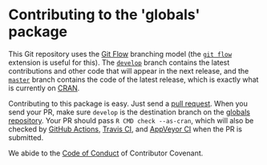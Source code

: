 
# Contributing to the 'globals' package

This Git repository uses the [Git Flow](https://nvie.com/posts/a-successful-git-branching-model/) branching model (the [`git flow`](https://github.com/petervanderdoes/gitflow-avh) extension is useful for this).  The [`develop`](https://github.com/HenrikBengtsson/globals/tree/develop) branch contains the latest contributions and other code that will appear in the next release, and the [`master`](https://github.com/HenrikBengtsson/globals) branch contains the code of the latest release, which is exactly what is currently on [CRAN](https://cran.r-project.org/package=globals).

Contributing to this package is easy.  Just send a [pull request](https://help.github.com/articles/using-pull-requests/).  When you send your PR, make sure `develop` is the destination branch on the [globals repository](https://github.com/HenrikBengtsson/globals).  Your PR should pass `R CMD check --as-cran`, which will also be checked by  <a href="https://github.com/HenrikBengtsson/globals/actions?query=workflow%3AR-CMD-check">GitHub Actions</a>, <a href="https://travis-ci.org/HenrikBengtsson/globals">Travis CI</a>, and <a href="https://ci.appveyor.com/project/HenrikBengtsson/globals">AppVeyor CI</a> when the PR is submitted.

We abide to the [Code of Conduct](https://www.contributor-covenant.org/version/2/0/code_of_conduct/) of Contributor Covenant.
